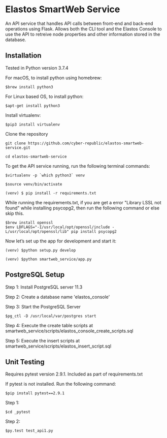 # Elastos SmartWeb Service

An API service that handles API calls between front-end and back-end operations using Flask. Allows both the CLI tool and the Elastos Console to use the API to retreive node properties and other information stored in the database.

## Installation

Tested in Python version 3.7.4

For macOS, to install python using homebrew:
```
$brew install python3
```

For Linux based OS, to install python:
```
$apt-get install python3
```

Install virtualenv:
```
$pip3 install virtualenv
```

Clone the repository
```
git clone https://github.com/cyber-republic/elastos-smartweb-service.git
```

```
cd elastos-smartweb-service
```

To get the API service running, run the following terminal commands:

```
$virtualenv -p `which python3` venv
```

```
$source venv/bin/activate
```

```
(venv) $ pip install -r requirements.txt
```

While running the requirements.txt, if you are get a error "Library LSSL not found" while installing psycopg2, then run the following command or else skip this.

```
$brew install openssl
$env LDFLAGS="-I/usr/local/opt/openssl/include -L/usr/local/opt/openssl/lib" pip install psycopg2
```

Now let’s set up the app for development and start it:

```
(venv) $python setup.py develop
```

```
(venv) $python smartweb_service/app.py
```

## PostgreSQL Setup
Step 1: Install PostgreSQL server 11.3

Step 2: Create a database name 'elastos_console'

Step 3: Start the PostgreSQL Server

```
$pg_ctl -D /usr/local/var/postgres start
```

Step 4: Execute the create table scripts at smartweb_service/scripts/elastos_console_create_scripts.sql

Step 5: Execute the insert scripts at smartweb_service/scripts/elastos_insert_script.sql


## Unit Testing

Requires pytest version 2.9.1. Included as part of requirements.txt

If pytest is not installed. Run the following command:
```
$pip install pytest==2.9.1
```

Step 1:
```
$cd _pytest
```

Step 2:
```
$py.test test_api1.py
```
